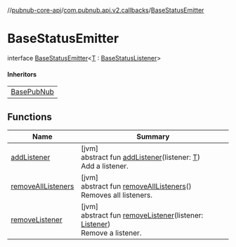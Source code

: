 //[pubnub-core-api](../../../index.md)/[com.pubnub.api.v2.callbacks](../index.md)/[BaseStatusEmitter](index.md)

# BaseStatusEmitter

interface [BaseStatusEmitter](index.md)&lt;[T](index.md) : [BaseStatusListener](../-base-status-listener/index.md)&gt;

#### Inheritors

| |
|---|
| [BasePubNub](../../com.pubnub.api/-base-pub-nub/index.md) |

## Functions

| Name | Summary |
|---|---|
| [addListener](add-listener.md) | [jvm]<br>abstract fun [addListener](add-listener.md)(listener: [T](index.md))<br>Add a listener. |
| [removeAllListeners](remove-all-listeners.md) | [jvm]<br>abstract fun [removeAllListeners](remove-all-listeners.md)()<br>Removes all listeners. |
| [removeListener](remove-listener.md) | [jvm]<br>abstract fun [removeListener](remove-listener.md)(listener: [Listener](../../com.pubnub.api.callbacks/-listener/index.md))<br>Remove a listener. |
